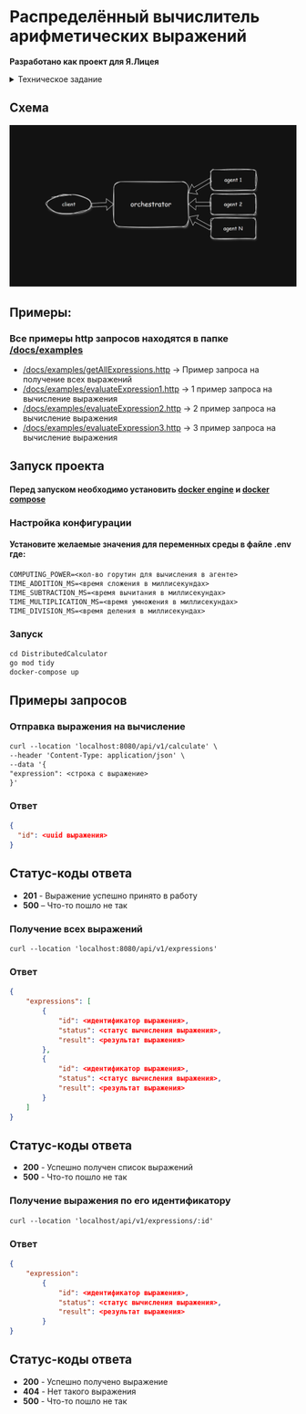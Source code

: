 # Распределённый вычислитель арифметических выражений


**Разработано как проект для Я.Лицея**

<details>
<summary>Техническое задание</summary>
Мы продолжаем работать над вашим калькулятором.
Пользователь хочет считать арифметические выражения. Он вводит строку 2 + 2 * 2 и хочет получить в ответ 6. Но наши операции сложения и умножения (также деление и вычитания) выполняются "очень-очень" долго. Поэтому вариант, при котором пользователь делает http-запрос и получает в качестве ответа результат, невозможна. Более того: вычисление каждой такой операции в нашей "альтернативной реальности" занимает "гигантские" вычислительные мощности. Соответственно каждое действие мы должны уметь выполнять отдельно и масштабировать эту систему можем добавлением вычислительных мощностей в нашу систему в виде новых "машин". Поэтому пользователь может с какой-то периодичностью уточнять у сервера "не посчиталось ли выражение"? Если выражение наконец будет вычислено - то он получит результат. Помните, что некоторые части арифметического выражения можно вычислять параллельно.

Back-end часть
Состоит из 2 элементов:

Сервер, который принимает арифметическое выражение, переводит его в набор последовательных задач и обеспечивает порядок их выполнения. Далее будем называть его оркестратором.
Вычислитель, который может получить от оркестратора задачу, выполнить его и вернуть серверу результат. Далее будем называть его агентом.
Оркестратор
Сервер, который имеет следующие endpoint-ы:

Добавление вычисления арифметического выражения
curl --location 'localhost/api/v1/calculate' \
--header 'Content-Type: application/json' \
--data '{
"expression": <строка с выражение>
}'
Коды ответа: 201 - выражение принято для вычисления, 422 - невалидные данные, 500 - что-то пошло не так

Тело ответа

{
"id": <уникальный идентификатор выражения>
}
Получение списка выражений
curl --location 'localhost/api/v1/expressions'
Тело ответа

{
"expressions": [
{
"id": <идентификатор выражения>,
"status": <статус вычисления выражения>,
"result": <результат выражения>
},
{
"id": <идентификатор выражения>,
"status": <статус вычисления выражения>,
"result": <результат выражения>
}
]
}
Коды ответа:

200 - успешно получен список выражений
500 - что-то пошло не так

Получение выражения по его идентификатору

curl --location 'localhost/api/v1/expressions/:id'
Коды ответа:

200 - успешно получено выражение
404 - нет такого выражения
500 - что-то пошло не так
Тело ответа

{
"expression":
{
"id": <идентификатор выражения>,
"status": <статус вычисления выражения>,
"result": <результат выражения>
}
}
Получение задачи для выполнения
curl --location 'localhost/internal/task'
Коды ответа:

200 - успешно получена задача
404 - нет задачи
500 - что-то пошло не так
Тело ответа

{
"task":
{
"id": <идентификатор задачи>,
"arg1": <имя первого аргумента>,
"arg2": <имя второго аргумента>,
"operation": <операция>,
"operation_time": <время выполнения операции>
}
}
Прием результата обработки данных.
curl --location 'localhost/internal/task' \
--header 'Content-Type: application/json' \
--data '{
"id": 1,
"result": 2.5
}'
Коды ответа:

200 - успешно записан результат
404 - нет такой задачи
422 - невалидные данные
500 - что-то пошло не так
Время выполнения операций задается переменными среды в миллисекундах
TIME_ADDITION_MS - время выполнения операции сложения в миллисекундах
TIME_SUBTRACTION_MS - время выполнения операции вычитания в миллисекундах
TIME_MULTIPLICATIONS_MS - время выполнения операции умножения в миллисекундах
TIME_DIVISIONS_MS - время выполнения операции деления в миллисекундах

Агент
Демон, который получает выражение для вычисления с сервера, вычисляет его и отправляет на сервер результат выражения.

При старте демон запускает несколько горутин, каждая из которых выступает в роли независимого вычислителя. Количество горутин регулируется переменной среды COMPUTING_POWER

Агент обязательно общается с оркестратором по http
Агент все время приходит к оркестратору с запросом "дай задачку поработать" (в ручку GET internal/task для получения задач). Оркестратор отдаёт задачу.

Агент производит вычисление и в ручку оркестратора (POST internal/task для приема результатов обработки данных) отдаёт результат

Front-end часть
Если есть энтузиазм - то предлагаем реализовать веб-интерфейс над написанным вами API на свой вкус

Правила оформления
Проект размещен на github
Проект снабжен Readme фалом - где подробно описано, о чем проект и как им пользоваться
Проект снабжён примерами использования с помощью curl (который покрывает разные сценарии: всё хорошо, ошибки)
curl --location 'localhost/api/v1/calculate' \
--header 'Content-Type: application/json' \
--data '{
"expression": "2+2*2"
}'
Отдельным блоком в документации идёт инструкция по запуску проекта (желательно, чтобы можно было просто скопировать какую-то команду и запустить ей проект)
go run ./cmd/calc_service/...
Проект покрыт тестами
</details>

## Схема
![Схема всего проекта](/docs/schema.png)

## Примеры:
### Все примеры http запросов находятся в папке [/docs/examples](./docs/examples)

- [/docs/examples/getAllExpressions.http](./docs/examples/getAllExpressions.http) -> Пример запроса на получение всех выражений
- [/docs/examples/evaluateExpression1.http](./docs/examples/evaluateExpression1.http) -> 1 пример запроса на вычисление выражения
- [/docs/examples/evaluateExpression2.http](./docs/examples/evaluateExpression2.http) -> 2 пример запроса на вычисление выражения
- [/docs/examples/evaluateExpression3.http](./docs/examples/evaluateExpression3.http) -> 3 пример запроса на вычисление выражения

## Запуск проекта

#### Перед запуском необходимо установить [docker engine](https://docs.docker.com/engine/install/) и [docker compose](https://docs.docker.com/compose/install/)

### Настройка конфигурации

#### Установите желаемые значения для переменных среды в файле .env где:

```
COMPUTING_POWER=<кол-во горутин для вычисления в агенте>
TIME_ADDITION_MS=<время сложения в миллисекундах>
TIME_SUBTRACTION_MS=<время вычитания в миллисекундах>
TIME_MULTIPLICATION_MS=<время умножения в миллисекундах>
TIME_DIVISION_MS=<время деления в миллисекундах>
```

### Запуск
```
cd DistributedCalculator
go mod tidy
docker-compose up
```

## Примеры запросов

### Отправка выражения на вычисление


```
curl --location 'localhost:8080/api/v1/calculate' \
--header 'Content-Type: application/json' \
--data '{
"expression": <строка с выражение>
}'
```

### Ответ


```json
{
  "id": <uuid выражения>
}
```

## Статус-коды ответа

- **201** - Выражение успешно принято в работу
- **500** – Что-то пошло не так

### Получение всех выражений

```
curl --location 'localhost:8080/api/v1/expressions'
```
### Ответ

```json
{
    "expressions": [
        {
            "id": <идентификатор выражения>,
            "status": <статус вычисления выражения>,
            "result": <результат выражения>
        },
        {
            "id": <идентификатор выражения>,
            "status": <статус вычисления выражения>,
            "result": <результат выражения>
        }
    ]
}
```
## Статус-коды ответа

- **200** - Успешно получен список выражений
- **500** - Что-то пошло не так

### Получение выражения по его идентификатору

```
curl --location 'localhost/api/v1/expressions/:id'
```

### Ответ

```json
{
    "expression":
        {
            "id": <идентификатор выражения>,
            "status": <статус вычисления выражения>,
            "result": <результат выражения>
        }
}
```

## Статус-коды ответа

-  **200** - Успешно получено выражение
-  **404** - Нет такого выражения
-  **500** - Что-то пошло не так
